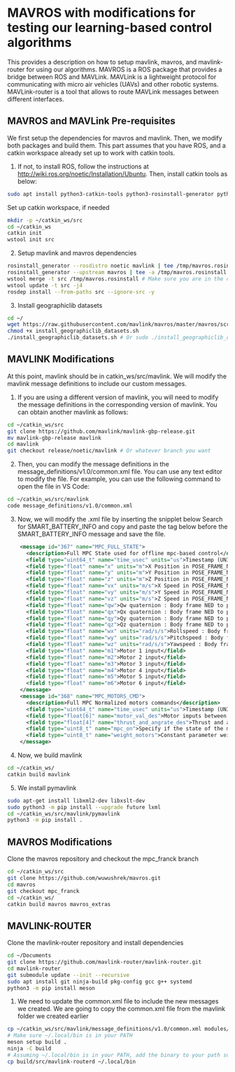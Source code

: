 MAVROS with modifications for testing our learning-based control algorithms
========================================================================

This provides a description on how to setup mavlink, mavros, and mavlink-router for using our algorithms.
MAVROS is a ROS package that provides a bridge between ROS and MAVLink. MAVLink is a lightweight protocol for communicating with micro air vehicles (UAVs) and other robotic systems. MAVLink-router is a tool that allows to route MAVLink messages between different interfaces.

## MAVROS and MAVLink Pre-requisites

We first setup the dependencies for mavros and mavlink. Then, we modify both packages and build them.
This part assumes that you have ROS, and a catkin workspace already set up to work with catkin tools.


1. If not, to install ROS, follow the instructions at http://wiki.ros.org/noetic/Installation/Ubuntu. Then, install catkin tools as below:
```bash
sudo apt install python3-catkin-tools python3-rosinstall-generator python3-osrf-pycommon -y
```
Set up catkin workspace, if needed
```bash
mkdir -p ~/catkin_ws/src
cd ~/catkin_ws
catkin init
wstool init src
```

2. Setup mavlink and mavros dependencies
```bash
rosinstall_generator --rosdistro noetic mavlink | tee /tmp/mavros.rosinstall # Use the corresponding ROS distro, e.g. noetic on my Ubuntu 20.04
rosinstall_generator --upstream mavros | tee -a /tmp/mavros.rosinstall # Get the latest source
wstool merge -t src /tmp/mavros.rosinstall # Make sure you are in the catkin ws directory
wstool update -t src -j4
rosdep install --from-paths src --ignore-src -y
```

3. Install geographiclib datasets
```bash
cd ~/
wget https://raw.githubusercontent.com/mavlink/mavros/master/mavros/scripts/install_geographiclib_datasets.sh
chmod +x install_geographiclib_datasets.sh
./install_geographiclib_datasets.sh # Or sudo ./install_geographiclib_datasets.sh
```

## MAVLINK Modifications

At this point, mavlink should be in catkin_ws/src/mavlink. We will modify the mavlink message definitions to include our custom messages.

1. If you are using a different version of mavlink, you will need to modify the message definitions in the corresponding version of mavlink.
You can obtain another mavlink as follows:
```bash
cd ~/catkin_ws/src
git clone https://github.com/mavlink/mavlink-gbp-release.git
mv mavlink-gbp-release mavlink
cd mavlink
git checkout release/noetic/mavlink # Or whatever branch you want
```

2. Then, you can modify the message definitions in the message_definitions/v1.0/common.xml file.
You can use any text editor to modify the file. For example, you can use the following command to open the file in VS Code:
```bash
cd ~/catkin_ws/src/mavlink
code message_definitions/v1.0/common.xml
```

3. Now, we will modify the .xml file by inserting the snipplet below
Search for SMART_BATTERY_INFO and copy and paste the tag below before the SMART_BATTERY_INFO message and save the file.
```xml
    <message id="367" name="MPC_FULL_STATE">
      <description>Full MPC State used for offline mpc-based control</description>
      <field type="uint64_t" name="time_usec" units="us">Timestamp (UNIX Epoch time or time since system boot). The receiving end can infer timestamp format (since 1.1.1970 or since system boot) by checking for the magnitude of the number.</field>
      <field type="float" name="x" units="m">X Position in POSE_FRAME_NED</field>
      <field type="float" name="y" units="m">Y Position in POSE_FRAME_NED</field>
      <field type="float" name="z" units="m">Z Position in POSE_FRAME_NED</field>
      <field type="float" name="vx" units="m/s">X Speed in POSE_FRAME_NED</field>
      <field type="float" name="vy" units="m/s">Y Speed in POSE_FRAME_NED</field>
      <field type="float" name="vz" units="m/s">Z Speed in POSE_FRAME_NED</field>
      <field type="float" name="qw">Qw quaternion : Body frame NED to pose_frame_ned</field>
      <field type="float" name="qx">Qx quaternion : Body frame NED to pose_frame_ned</field>
      <field type="float" name="qy">Qy quaternion : Body frame NED to pose_frame_ned</field>
      <field type="float" name="qz">Qz quaternion : Body frame NED to pose_frame_ned</field>
      <field type="float" name="wx" units="rad/s/s">Rollspeed : Body frame NED</field>
      <field type="float" name="wy" units="rad/s/s">Pitchspeed : Body frame NED</field>
      <field type="float" name="wz" units="rad/s/s">Yawspeed : Body frame NED</field>
      <field type="float" name="m1">Motor 1 input</field>
      <field type="float" name="m2">Motor 2 input</field>
      <field type="float" name="m3">Motor 3 input</field>
      <field type="float" name="m4">Motor 4 input</field>
      <field type="float" name="m5">Motor 5 input</field>
      <field type="float" name="m6">Motor 6 input</field>
    </message>
    <message id="368" name="MPC_MOTORS_CMD">
      <description>Full MPC Normalized motors commands</description>
      <field type="uint64_t" name="time_usec" units="us">Timestamp (UNIX Epoch time or time since system boot). The receiving end can infer timestamp format (since 1.1.1970 or since system boot) by checking for the magnitude of the number.</field>
      <field type="float[6]" name="motor_val_des">Motor imputs between 0 and 1</field>
      <field type="float[4]" name="thrust_and_angrate_des">Thrust and angular rate desired command. T, wx, wy,wz. T is between 0 and 1 while wx, wy, wz have standard units</field>
      <field type="uint8_t" name="mpc_on">Specify if the state of the mpc</field>
      <field type="uint8_t" name="weight_motors">Constant parameter weighting if we track the angrate_des or motor output directly.Value between 0 and 100 </field>
    </message>
```

4. Now, we build mavlink
```bash
cd ~/catkin_ws/
catkin build mavlink
```

5. We install pymavlink
```bash
sudo apt-get install libxml2-dev libxslt-dev
sudo python3 -m pip install --upgrade future lxml
cd ~/catkin_ws/src/mavlink/pymavlink
python3 -m pip install .
```

## MAVROS Modifications

Clone the mavros repository and checkout the mpc_franck branch
```bash
cd ~/catkin_ws/src
git clone https://github.com/wuwushrek/mavros.git
cd mavros
git checkout mpc_franck
cd ~/catkin_ws/
catkin build mavros mavros_extras
```

## MAVLINK-ROUTER

Clone the mavlink-router repository and install dependencies
```bash
cd ~/Documents
git clone https://github.com/mavlink-router/mavlink-router.git
cd mavlink-router
git submodule update --init --recursive
sudo apt install git ninja-build pkg-config gcc g++ systemd
python3 -m pip install meson
```

1. We need to update the common.xml file to include the new messages we created. We are going to copy the common.xml file from the mavlink folder we created earlier
```bash
cp ~/catkin_ws/src/mavlink/message_definitions/v1.0/common.xml modules/mavlink_c_library_v2/message_definitions
# Make sure ~/.local/bin is in your PATH
meson setup build .
ninja -C build
# Assuming ~/.local/bin is in your PATH, add the binary to your path so you can run it from anywhere
cp build/src/mavlink-routerd ~/.local/bin
```